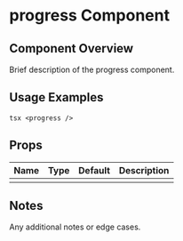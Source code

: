 # progress Component

## Component Overview

Brief description of the progress component.

## Usage Examples

`tsx
<progress />
`

## Props

| Name | Type | Default | Description |
| ---- | ---- | ------- | ----------- |
|      |      |         |             |

## Notes

Any additional notes or edge cases.
